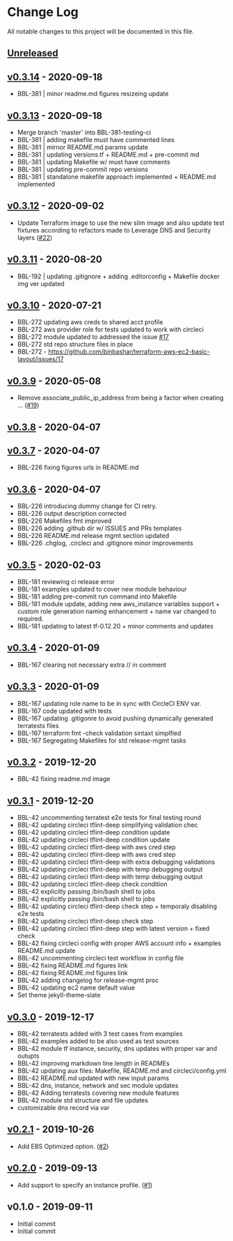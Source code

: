 # Change Log

All notable changes to this project will be documented in this file.

<a name="unreleased"></a>
## [Unreleased]



<a name="v0.3.14"></a>
## [v0.3.14] - 2020-09-18

- BBL-381 | minor readme.md figures resizeing update


<a name="v0.3.13"></a>
## [v0.3.13] - 2020-09-18

- Merge branch 'master' into BBL-381-testing-ci
- BBL-381 | adding makefile must have commented lines
- BBL-381 | mirnor README.md params update
- BBL-381 | updating versions.tf + README.md + pre-commit md
- BBL-381 | updating Makefile w/ must have comments
- BBL-381 | updating pre-commit repo versions
- BBL-381 | standalone makefile approach implemented + README.md implemented


<a name="v0.3.12"></a>
## [v0.3.12] - 2020-09-02

- Update Terraform image to use the new slim image and also update test fixtures according to refactors made to Leverage DNS and Security layers ([#22](https://github.com/binbashar/terraform-aws-ec2-basic-layout/issues/22))


<a name="v0.3.11"></a>
## [v0.3.11] - 2020-08-20

- BBL-192 | updating .gitignore + adding .editorconfig + Makefile docker img ver updated


<a name="v0.3.10"></a>
## [v0.3.10] - 2020-07-21

- BBL-272 updating aws creds to shared acct profile
- BBL-272 aws provider role for tests updated to work with circleci
- BBL-272 module updated to addressed the issue [#17](https://github.com/binbashar/terraform-aws-ec2-basic-layout/issues/17)
- BBL-272 std repo structure files in place
- BBL-272 - https://github.com/binbashar/terraform-aws-ec2-basic-layout/issues/17


<a name="v0.3.9"></a>
## [v0.3.9] - 2020-05-08

- Remove associate_public_ip_address from being a factor when creating … ([#19](https://github.com/binbashar/terraform-aws-ec2-basic-layout/issues/19))


<a name="v0.3.8"></a>
## [v0.3.8] - 2020-04-07



<a name="v0.3.7"></a>
## [v0.3.7] - 2020-04-07

- BBL-226 fixing figures urls in README.md


<a name="v0.3.6"></a>
## [v0.3.6] - 2020-04-07

- BBL-226 introducing dummy change for CI retry.
- BBL-226 output description corrected
- BBL-226 Makefiles fmt improved
- BBL-226 adding .github dir w/ ISSUES and PRs templates
- BBL-226 README.md release mgmt section updated
- BBL-226 .chglog, .circleci and .gitignore minor improvements


<a name="v0.3.5"></a>
## [v0.3.5] - 2020-02-03

- BBL-181 reviewing ci release error
- BBL-181 examples updated to cover new module behaviour
- BBL-181 adding pre-commit run command into Makefile
- BBL-181 module update, adding new aws_instance variables support + custom role generation naming enhancement + name var changed to required.
- BBL-181 updating to latest tf-0.12.20 + minor comments and updates


<a name="v0.3.4"></a>
## [v0.3.4] - 2020-01-09

- BBL-167 clearing not necessary extra // in comment


<a name="v0.3.3"></a>
## [v0.3.3] - 2020-01-09

- BBL-167 updating role name to be in sync with CircleCI ENV var.
- BBL-167 code updated with tests
- BBL-167 updating .gitigonre to avoid pushing dynamically generated terratests files
- BBL-167 terraform fmt -check validation sintaxt simplfied
- BBL-167 Segregating Makefiles for std release-mgmt tasks


<a name="v0.3.2"></a>
## [v0.3.2] - 2019-12-20

- BBL-42 fixing readme.md image


<a name="v0.3.1"></a>
## [v0.3.1] - 2019-12-20

- BBL-42 uncommenting terratest e2e tests for final testing round
- BBL-42 updating circleci tflint-deep simplifying validation chec
- BBL-42 updating circleci tflint-deep condition update
- BBL-42 updating circleci tflint-deep condition update
- BBL-42 updating circleci tflint-deep with aws cred step
- BBL-42 updating circleci tflint-deep with aws cred step
- BBL-42 updating circleci tflint-deep with extra debugging validations
- BBL-42 updating circleci tflint-deep with temp debugging output
- BBL-42 updating circleci tflint-deep with temp debugging output
- BBL-42 updating circleci tflint-deep check condition
- BBL-42 explicitly passing /bin/bash shell to jobs
- BBL-42 explicitly passing /bin/bash shell to jobs
- BBL-42 updating circleci tflint-deep check step + temporaly disabling e2e tests
- BBL-42 updating circleci tflint-deep check step
- BBL-42 updating circleci tflint-deep step with latest version + fixed check
- BBL-42 fixing circleci config with proper AWS account info + examples README.md update
- BBL-42 uncommenting circleci test workflow in config file
- BBL-42 fixing README.md figures link
- BBL-42 fixing README.md figures link
- BBL-42 adding changelog for release-mgmt proc
- BBL-42 updating ec2 name default value
- Set theme jekyll-theme-slate


<a name="v0.3.0"></a>
## [v0.3.0] - 2019-12-17

- BBL-42 terratests added with 3 test cases from examples
- BBL-42 examples added to be also used as test sources
- BBL-42 module tf instance, security, dns updates with proper var and outupts
- BBL-42 improving markdown line length in READMEs
- BBL-42 updating aux files: Makefile, README.md and circleci/config.yml
- BBL-42 README.md updated with new input params
- BBL-42 dns, instance, network and sec module updates
- BBL-42 Adding terratests covering new module features
- BBL-42 module std structure and file updates
- customizable dns record via var


<a name="v0.2.1"></a>
## [v0.2.1] - 2019-10-26

- Add EBS Optimized option. ([#2](https://github.com/binbashar/terraform-aws-ec2-basic-layout/issues/2))


<a name="v0.2.0"></a>
## [v0.2.0] - 2019-09-13

- Add support to specify an instance profile. ([#1](https://github.com/binbashar/terraform-aws-ec2-basic-layout/issues/1))


<a name="v0.1.0"></a>
## v0.1.0 - 2019-09-11

- Initial commit
- Initial commit


[Unreleased]: https://github.com/binbashar/terraform-aws-ec2-basic-layout/compare/v0.3.14...HEAD
[v0.3.14]: https://github.com/binbashar/terraform-aws-ec2-basic-layout/compare/v0.3.13...v0.3.14
[v0.3.13]: https://github.com/binbashar/terraform-aws-ec2-basic-layout/compare/v0.3.12...v0.3.13
[v0.3.12]: https://github.com/binbashar/terraform-aws-ec2-basic-layout/compare/v0.3.11...v0.3.12
[v0.3.11]: https://github.com/binbashar/terraform-aws-ec2-basic-layout/compare/v0.3.10...v0.3.11
[v0.3.10]: https://github.com/binbashar/terraform-aws-ec2-basic-layout/compare/v0.3.9...v0.3.10
[v0.3.9]: https://github.com/binbashar/terraform-aws-ec2-basic-layout/compare/v0.3.8...v0.3.9
[v0.3.8]: https://github.com/binbashar/terraform-aws-ec2-basic-layout/compare/v0.3.7...v0.3.8
[v0.3.7]: https://github.com/binbashar/terraform-aws-ec2-basic-layout/compare/v0.3.6...v0.3.7
[v0.3.6]: https://github.com/binbashar/terraform-aws-ec2-basic-layout/compare/v0.3.5...v0.3.6
[v0.3.5]: https://github.com/binbashar/terraform-aws-ec2-basic-layout/compare/v0.3.4...v0.3.5
[v0.3.4]: https://github.com/binbashar/terraform-aws-ec2-basic-layout/compare/v0.3.3...v0.3.4
[v0.3.3]: https://github.com/binbashar/terraform-aws-ec2-basic-layout/compare/v0.3.2...v0.3.3
[v0.3.2]: https://github.com/binbashar/terraform-aws-ec2-basic-layout/compare/v0.3.1...v0.3.2
[v0.3.1]: https://github.com/binbashar/terraform-aws-ec2-basic-layout/compare/v0.3.0...v0.3.1
[v0.3.0]: https://github.com/binbashar/terraform-aws-ec2-basic-layout/compare/v0.2.1...v0.3.0
[v0.2.1]: https://github.com/binbashar/terraform-aws-ec2-basic-layout/compare/v0.2.0...v0.2.1
[v0.2.0]: https://github.com/binbashar/terraform-aws-ec2-basic-layout/compare/v0.1.0...v0.2.0
